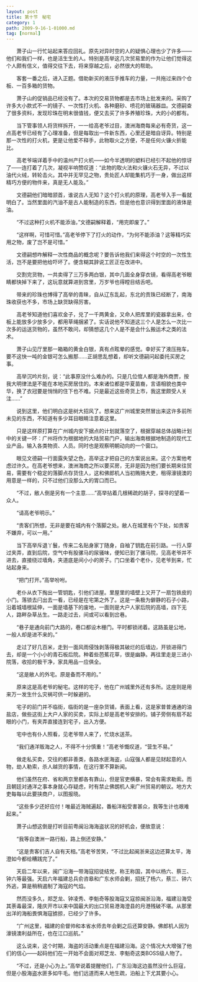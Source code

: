 ```yaml
---
layout: post
title: 第十节　秘宅
category: 1
path: 2009-9-16-1-01000.md
tag: [normal]
---
```


　　萧子山一行忙站起来答应回礼。原先对异时空的人的疑惧心理也少了许多――他们和我们一样，也是活生生的人。特别是高举这几次贸易里的作为让他们觉得这个人颇有信义，值得交往下去，将来穿越之后，必然很大的帮助。

　　客套一番之后，进入正题。借助新买的液压手推车的力量，一共拖过来四个仓板、一百多箱的货物。

　　萧子山的促销品已经没有了。本次的交易货物都是去市场上批发来的。采购了许多大小款式不一的镜子、一次性打火机、各种磨砂、喷花的玻璃器皿。文德嗣查了很多资料，发现珍珠在明末很值钱，便又去买了许多养殖珍珠，大的小的都有。

　　当下管事领人将货样拆开，一一给高老爷过目，澳洲海商每来必有奇货，这一点高老爷已经有了心理准备，但是每取出一件新东西，心里还是暗自讶异。特别是那一次性的打火机，更是让他爱不释手，此物取火之方便，不是任何火镰火折能比。

　　高老爷端详着手中的温州产打火机――如今半透明的塑料已经引不起他的惊讶了――连打着了几次，凝视半响赞叹道：“此物的取火法和火镰火石无异，不过以油代火绒，转轮击火。其中并无罕见之物，贵处匠人却能集机巧于一身，做出这样精巧方便的物件来，真是无人能及。”

　　文德嗣他们暗暗颔首，谁说古人无知？这个打火机的原理，高老爷入手一看就明白了。当然里面的汽油不是古人能制造的东西，但是他也意识得到里面的液体是油。

　　“不过这种打火机不能添油，”文德嗣解释着，“用完即废了。”

　　“这样啊，可惜可惜。”高老爷停下了打火的动作，“为何不能添油？这等精巧实用之物，废了岂不是可惜。”

　　文德嗣想咋解释一次性商品的概念呢？要告诉他我们来得这个时空的一次性生活，岂不是要把他给吓坏了。便含糊其辞说工匠正在改进中。

　　交割完货物，一共卖得了三万多两白银，其中几面全身穿衣镜，看得高老爷眼睛都快掉下来了，这玩意就算进到宫里，万岁爷也得瞠目结舌吧。

　　带来的珍珠也博得了高举的青睐，自从辽东乱起，东北的贡珠已经断了，南海珠收获也不多，市场上缺货缺得厉害。

　　高老爷知道他们喜欢金子，兑了一千两黄金，又命人把库里的瓷器拿出来，仓板上能放多少放多少，都用草绳捆紧了。实话说他不知道这三个人是怎么一次比一次多的运送货物的，虽然不敢问，却猜想这几个人是不是会什么搬运术之类的法术。

　　萧子山见厅里那一箱箱的黄金白银，真有点眩晕的感觉。幸好买了液压拖车，要不这快一吨的金银可怎么搬那……正胡思乱想着，却听文德嗣问起委托买房之事。

　　高举沉吟片刻，说：“此事原没什么难办的。只是几位倌人都是海外商贾，按我大明律法是不能在本地买房居住的。本来诸位都是华夏苗裔，言语相貌也类中华，换了衣冠要是悄悄的住下也不难。只是最近这些奇货上市，我这里颇受人关注……”

　　说到这里，他们明白这是树大招风了。想来这广州城里突然冒出来这许多前所未见的东西，不知道有多少耳目眼睛注意着这里。

　　只是这样原打算在广州城内安下据点的计划就落空了，根据穿越总体战略计划中的关键一环：广州将作为根据地的大陆贸易门户，输出海南根据地制造的现代工业产品，输入各类物资、人员。同时也是观察明朝动向的一个窗口。

　　眼见文德嗣一行面露失望之色，高举这才把自己的方案说出来。这个方案他考虑过许久。在高老爷想来，澳洲海商之所以要买房，无非是因为他们要长期来往贸易，需要有个稳定的落脚点存货住人，这和佛郎机人当初贿赂大吏，租得濠镜澳的用意是一样的，只不过他们没那么大的胃口而已。

　　“不过，敝人倒是另有一个主意……”高举拈着几根稀疏的胡子，探寻的望着一众人。

　　“请高老爷明示。”

　　“贵客们所想，无非是要在城内有个落脚之处。敝人在城里有个下处，如贵客不嫌弃，可以一用。”

　　当下高举斥退丫鬟，传来二名贴身家丁随身，自袖了钥匙在前引路。一行人穿过夹弄，直到后院，空气中有股骡马的尿骚味，便知已到了骡马院，见高老爷并不进去，直接绕过墙角，夹道底是间小小的房子。门口坐着个老仆，见老爷到来，忙站起身来。

　　“把门打开。”高举吩咐。

　　老仆从衣下掏出一管钥匙，引他们进屋。里屋里的墙壁上又开了一扇包铁皮的小门。落锁去闩出去一看，已经是在宅第之外了。这是一条极为僻静的石子小路，沿着城墙根延伸，一面是墙基下的废地，一面则是大户人家后院的高墙，四下无人，路畔杂草丛生。一路走过去，间或可以看到岔巷。

　　“巷子是通向前门大路的，巷口都设木栅门。平时都锁闭着。这路虽是公地，一般人却是进不来的。”

　　走过了好几百米，走到一面风雨侵蚀剥落得极其破烂的后墙边，开锁进得门去，却是一个小小的青石板后院。种着些芭蕉花草，很是幽静。再往里走是三进小院落，收拾的极干净，家具用品一应俱全。

　　“这是敝人的外宅。原是备而不用的。”

　　原来这是高老爷的秘宅。这样的宅子，他在广州城里外还有多所。这座则是用来万一发生什么灾祸可供一时躲避的。

　　宅子的前门并不临街，临街的是一座杂货铺，表面上看，这是家普普通通的油盐店，做些这街上大户人家的买卖，实际上却是高老爷安排的。铺子旁侧有扇不起眼的小门，有夹弄直接连到宅子，出入方便。

　　宅中也有仆人照看，见老爷带人来了，忙烧水送茶。

　　“我们通洋贩海之人，不得不十分慎重！”高老爷慨叹道，“营生不易。”

　　做走私买卖，交往的都非善类，各路水匪海盗，山寇强人都是见财起意的人物，劫人勒索，杀人越货的事情，在这行里不算新闻。

　　他们虽然在府、省和两京里都各有靠山，但是官吏横暴，常会有需求勒索。而且朝廷对通洋之事本身就心存疑虑，时有禁止佛朗机人来广州贸易的朝议。地方大吏每每以此要挟商户，以图报晓。

　　“这些多少还好应付！唯最近海贼遍起，番船洋船受害甚众，我等生计也艰难起来。”

　　萧子山想这倒是打听目前粤闽沿海海盗状况的好机会，便故意说：

　　“我等自澳洲一路行船，路上倒还安静。”

　　“这是贵客们吉人自有天相。”高老爷苦笑，“不过比起闽浙来这边还算太平，海澄如今都给糟践完了。”

　　天启二年以来，闽广沿海一带海寇招徒结党，称王称国，其中以杨六、蔡三、钟六等最强。天启六年福建总兵俞咨皋和广东水师会剿，招抚了杨六，蔡三、钟六外逃，算是稍稍遏制了海寇的气焰。

　　然而没多久，郑芝龙、钟凌秀、李魁奇等股海寇又寇掠闽浙沿海，福建沿海受其荼毒最深，隆庆开市以来中国最大的出口贸易港海澄县的月港残破不堪。从那里出洋的海船畏惧海寇掳掠，已经少了许多。

　　“广州这里，福建的俞督帅和本省水师去年会剿之后还算安静。佛郎机人因为濠镜澳利益所在，也在江口巡航。”

　　这么说来，这个时期，海盗的活动重点是在福建沿海。这个情况大大增强了他们的信心――起码他们在一开始不会面对郑芝龙、李魁奇这类BOSS级人物了。

　　“不过，还是小心为上。”高举说着提醒他们，广东沿海这边虽然没什么巨寇，但是小股海盗水匪多如牛毛。他们远道而来人地生疏，泊船上下尤其要小心。
